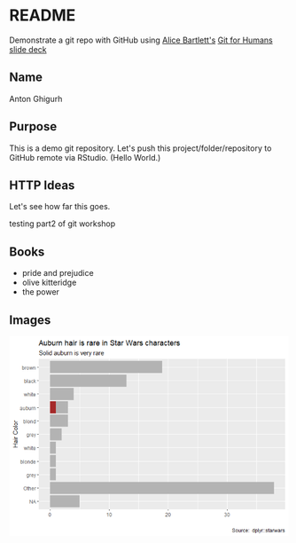 # README

Demonstrate a git repo with GitHub using [Alice Bartlett's](https://alicebartlett.co.uk/) [Git for Humans slide deck](https://speakerdeck.com/alicebartlett/git-for-humans) 

## Name

Anton Ghigurh

## Purpose
This is a demo git repository. Let's push this project/folder/repository to GitHub remote via RStudio. (Hello World.)

## HTTP Ideas

Let's see how far this goes. 

testing part2 of git workshop

## Books

- pride and prejudice
- olive kitteridge
- the power

## Images

![](barplot_test_delme_files/figure-gfm/unnamed-chunk-4-1.png "barplot of starwars hair color")